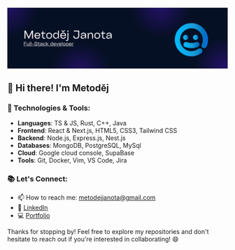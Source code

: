 ![Header](./header.png)

## 👋 Hi there! I'm Metoděj

### 🔧 Technologies & Tools:
- **Languages**: TS & JS, Rust, C++, Java
- **Frontend**: React & Next.js, HTML5, CSS3, Tailwind CSS
- **Backend**: Node.js, Express.js, Nest.js
- **Databases**: MongoDB, PostgreSQL, MySql
- **Cloud**: Google cloud console, SupaBase
- **Tools**: Git, Docker, Vim, VS Code, Jira

### 📚 Let's Connect:
- 📫 How to reach me: [metodejjanota@gmail.com](mailto:metodejjanota@gmail.com)
- 💼 [LinkedIn](https://www.linkedin.com/in/metod%C4%9Bj-janota)
- 💻 [Portfolio](https://metodejjanota.space)

Thanks for stopping by! Feel free to explore my repositories and don't hesitate to reach out if you're interested in collaborating! 😄
